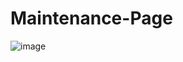 # Maintenance-Page
![image](https://user-images.githubusercontent.com/45281231/65812261-a143dc80-e1ff-11e9-8d92-8b5190724da3.png)
